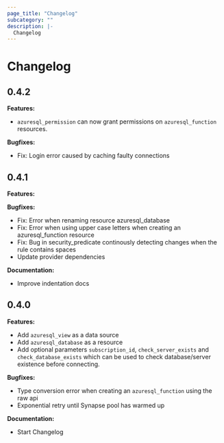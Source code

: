 ```yaml
---
page_title: "Changelog"
subcategory: ""
description: |-
  Changelog
---
```


# Changelog

## 0.4.2

**Features:**
* `azuresql_permission` can now grant permissions on `azuresql_function` resources.

**Bugfixes:**
* Fix: Login error caused by caching faulty connections

## 0.4.1

**Features:**

**Bugfixes:**
* Fix: Error when renaming resource azuresql_database 
* Fix: Error when using upper case letters when creating an azuresql_function resource
* Fix: Bug in security_predicate continously detecting changes when the rule contains spaces
* Update provider dependencies

**Documentation:**
* Improve indentation docs

## 0.4.0

**Features:**
* Add `azuresql_view` as a data source
* Add `azuresql_database` as a resource
* Add optional parameters `subscription_id`, `check_server_exists` and `check_database_exists` which can be used to check database/server existence before connecting.

**Bugfixes:**
* Type conversion error when creating an `azuresql_function` using the raw api
* Exponential retry until Synapse pool has warmed up

**Documentation:**
* Start Changelog